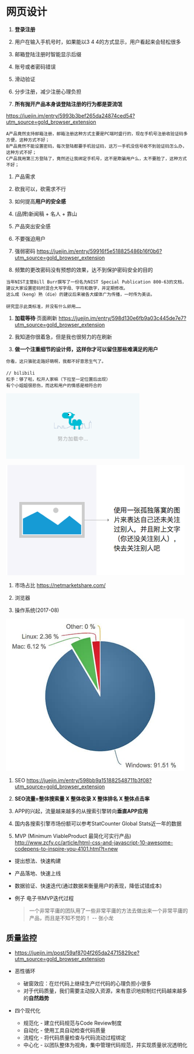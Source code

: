 # 网页设计

1. **登录注册**

  1. 用户在输入手机号时，如果能以3 4 4的方式显示，用户看起来会轻松很多
  2. 邮箱登陆注册时智能显示后缀
  3. 账号或者密码错误
  4. 滑动验证
  5. 分步注册，减少注册心理负担
  6. **所有抛开产品本身谈登陆注册的行为都是耍流氓**

<https://juejin.im/entry/5993b3bef265da24874ced54?utm_source=gold_browser_extension>

```
A产品竟然支持邮箱注册，邮箱注册这种方式主要是PC端时盛行的，现在手机号注册收验证码多方便，这种方式不好；
B产品竟然不能设置密码，每次登陆都要手机验证码，这万一手机没信号收不到验证码怎么办，这种方式不好；
C产品我用第三方登陆了，竟然还让我绑定手机号，这不是欺骗用户么，太不要脸了，这种方式不好；
```

1. 产品需求

  1. 砍我可以，砍需求不行

2. 如何提高**用户的安全感**

  1. (品牌)新闻稿 + 名人 + 靠山
  2. 产品突出安全感
  3. 不要强迫用户

3. 强弱密码 <https://juejin.im/entry/59916f5e518825486b16f0b6?utm_source=gold_browser_extension>

  1. 频繁的更改密码没有预想的效果，达不到保护密码安全的目的

```
当年NIST主管Bill Burr撰写了一份名为NIST Special Publication 800-63的文档，
建议大家设置密码时混合大写字母、字符和数字，并定期修改。
这么成（keng）熟（die）的建议后来被各大媒体广为传播，一时传为美谈。

研究显示此类标准，并没有什么卵用……
```

1. **加载等待**·页面刷新 <https://juejin.im/entry/598d130e6fb9a03c445de7e7?utm_source=gold_browser_extension>

  1. 我知道你很着急，但是我也很努力的在刷新
  2. **做一个注重细节的设计师，这样你才可以留住那些难满足的用户**

```
你看，这只骆驼走路好萌啊，我都不好意思生气了。

// bilibili
松手：够了啦，松开人家嘛（下拉至一定位置后出现）
有个小姐姐很悲伤，而这和用户的情感是相符合的
```

![](/assets/camel-loading.png)

![](/assets/jiaohu-tip.png)

1. 市场占比 <https://netmarketshare.com/>

  1. 浏览器
  2. 操作系统(2017-08)

![](/assets/sys-percent.png)

1. SEO <https://juejin.im/entry/598bb9a151882548711b3f08?utm_source=gold_browser_extension>

  1. **SEO流量=整体搜索量 X 整体收录 X 整体排名 X 整体点击率**
  2. APP的兴起，流量越来越多的从搜索引擎转向**垂直APP应用**
  3. 国内各搜索引擎市场份额可以参考StatCounter Global Stats近一年的数据

2. MVP (Minimum ViableProduct 最简化可实行产品) <http://www.zcfy.cc/article/html-css-and-javascript-10-awesome-codepens-to-inspire-you-4101.html?t=new>

  - 提出想法、快速构建
  - 产品落地、快速上线
  - 数据验证、快速迭代(通过数据来衡量用户的表现，降低试错成本)
  - 例子 电子书MVP迭代过程

    > 一个非常平庸的团队用了一些非常平庸的方法去做出来一个非常平庸的产品，而且是不知不觉的！ -- 张小龙

## 质量监控

- <https://juejin.im/post/59af8704f265da24715829ce?utm_source=gold_browser_extension>
- 恶性循环

  - 破窗效应：在烂代码上继续生产烂代码的心理负担小很多
  - 对于代码质量，我们需要主动投入资源，来有意识地抑制烂代码越来越多的**自然趋势**

- 四个现代化

  - 规范化 - 建立代码规范与Code Review制度
  - 自动化 - 使用工具自动检查代码质量
  - 流程化 - 将代码质量检查与代码流动过程绑定
  - 中心化 - 以团队整体为视角，集中管理代码规范，并实现质量状况透明化

```javascript
```
